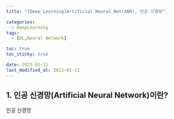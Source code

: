 ```yaml
---
title: "[Deep Learning]Artificial Neural Net(ANN), 인공 신경망"

categories: 
  - DeepLearning
tags:
  - [DL,Neural Network]

toc: true
toc_sticky: true

date: 2023-01-11
last_modified_at: 2023-01-11 
---
```


## 1. 인공 신경망(Artificial Neural Network)이란?
인공 신경망
